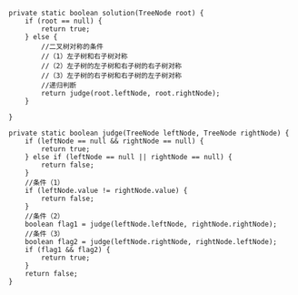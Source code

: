     private static boolean solution(TreeNode root) {
        if (root == null) {
            return true;
        } else {
            //二叉树对称的条件
            //（1）左子树和右子树对称
            //（2）左子树的左子树和右子树的右子树对称
            //（3）左子树的右子树和右子树的左子树对称
            //递归判断
            return judge(root.leftNode, root.rightNode);
        }

    }

    private static boolean judge(TreeNode leftNode, TreeNode rightNode) {
        if (leftNode == null && rightNode == null) {
            return true;
        } else if (leftNode == null || rightNode == null) {
            return false;
        }
        //条件（1）
        if (leftNode.value != rightNode.value) {
            return false;
        }
        //条件（2）
        boolean flag1 = judge(leftNode.leftNode, rightNode.rightNode);
        //条件（3）
        boolean flag2 = judge(leftNode.rightNode, rightNode.leftNode);
        if (flag1 && flag2) {
            return true;
        }
        return false;
    }

